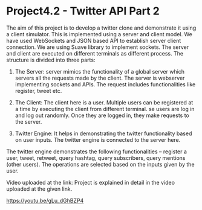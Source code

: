 # Project4.2 - Twitter API Part 2
The aim of this project is to develop a twitter clone and demonstrate it using a client simulator. This is implemented using a server and client model. 
We have used WebSockets and JSON based API to establish server client connection. We are using Suave library to implement sockets. 
The server and client are executed on different terminals as different process. The structure is divided into three parts:
1. The Server: server mimics the functionality of a global server which servers all the requests made by the client. The server is webserver implementing sockets and APIs. The request includes functionalities like register, tweet etc.

2. The Client: The client here is a user. Multiple users can be registered at a time by executing the client from different terminal. se users are log in and log out randomly. Once they are logged in, they make requests to the server.

3. Twitter Engine: It helps in demonstrating the twitter functionality based on user inputs. The twitter engine is connected to the server here.

The twitter engine demonstrates the following functionalities – register a user, tweet, retweet, query hashtag, query subscribers, query mentions (other users). The operations are selected based on the inputs given by the user.

Video uploaded at the link:
Project is explained in detail in the video uploaded at the given link.

https://youtu.be/gLu_dGhBZP4
